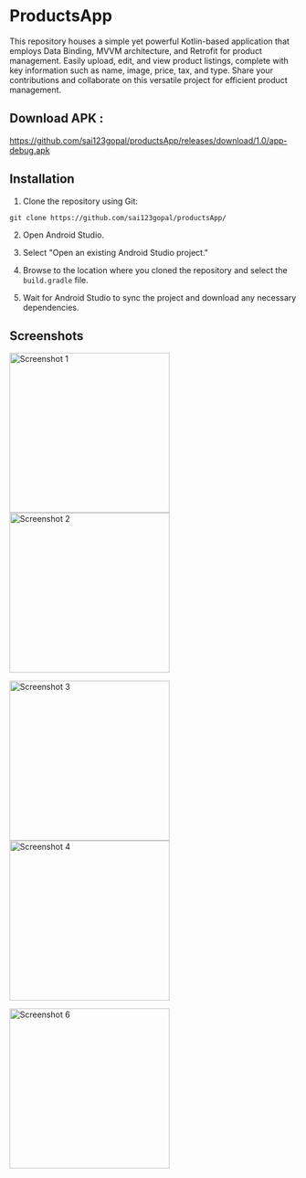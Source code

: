 # ProductsApp
This repository houses a simple yet powerful Kotlin-based application that employs Data Binding, MVVM architecture, and Retrofit for product management. Easily upload, edit, and view product listings, complete with key information such as name, image, price, tax, and type. Share your contributions and collaborate on this versatile project for efficient product management.


## Download APK : 
https://github.com/sai123gopal/productsApp/releases/download/1.0/app-debug.apk

## Installation

1. Clone the repository using Git:

```git clone https://github.com/sai123gopal/productsApp/```

2. Open Android Studio.

3. Select "Open an existing Android Studio project."

4. Browse to the location where you cloned the repository and select the `build.gradle` file.

5. Wait for Android Studio to sync the project and download any necessary dependencies.

## Screenshots

<img width="280px" src="https://github.com/sai123gopal/productsApp/blob/master/Screenshoots/Screenshot_20230727_164840.jpg" alt="Screenshot 1" ><img src="https://github.com/sai123gopal/productsApp/blob/master/Screenshoots/Screenshot_20230727_174735.jpg" alt="Screenshot 2" width="280px" >

<img src="https://github.com/sai123gopal/productsApp/blob/master/Screenshoots/Screenshot_20230727_171647.jpg" alt="Screenshot 3" width="280"><img src="https://github.com/sai123gopal/productsApp/blob/master/Screenshoots/Screenshot_20230727_171652.jpg" alt="Screenshot 4" width="280">

<img src="https://github.com/sai123gopal/productsApp/blob/master/Screenshoots/Screenshot_20230727_172232.jpg" alt="Screenshot 6" width="280">

